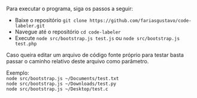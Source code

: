 Para executar o programa, siga os passos a seguir:
+ Baixe o repositório  `git clone https://github.com/fariasgustavo/code-labeler.git
`
+ Navegue até o repositório `cd code-labeler`
+ Execute `node src/bootstrap.js test.js` ou `node src/bootstrap.js test.php`

Caso queira editar um arquivo de código fonte próprio para testar basta passar o caminho relativo deste arquivo como parâmetro.

Exemplo:\
`node src/bootstrap.js ~/Documents/test.txt`\
`node src/bootstrap.js ~/Downloads/test.py`\
`node src/bootstrap.js ~/Desktop/test.c`








